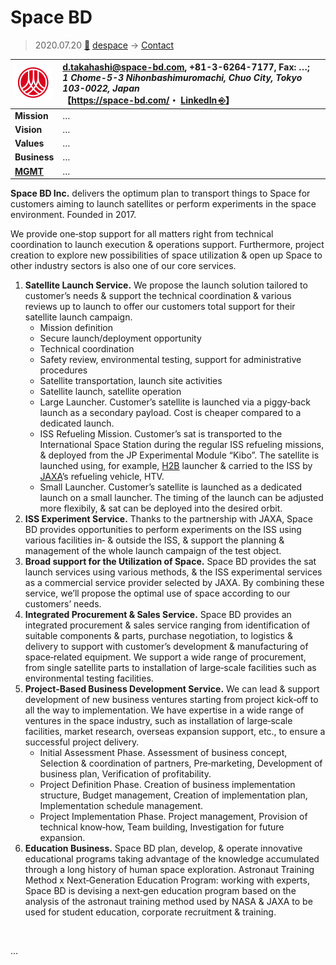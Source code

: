# Space BD
> 2020.07.20 [🚀](../../index/index.md) [despace](../index.md) → [Contact](../contact.md)

|[![](../f/contact/s/space_bd_logo1_thumb.png)](../f/contact/s/space_bd_logo1.png)|<d.takahashi@space-bd.com>, +81-3-6264-7177, Fax: …;<br> *1 Chome-5-3 Nihonbashimuromachi, Chuo City, Tokyo 103-0022, Japan*<br> 【<https://space-bd.com/>・ [LinkedIn ⎆](https://www.linkedin.com/company/space-bd-inc)】|
|:--|:--|
|**Mission**|…|
|**Vision**|…|
|**Values**|…|
|**Business**|…|
|**[MGMT](../mgmt.md)**|…|

**Space BD Inc.** delivers the optimum plan to transport things to Space for customers aiming to launch satellites or perform experiments in the space environment. Founded in 2017.

We provide one‑stop support for all matters right from technical coordination to launch execution & operations support. Furthermore, project creation to explore new possibilities of space utilization & open up Space to other industry sectors is also one of our core services.

   1. **Satellite Launch Service.** We propose the launch solution tailored to customer’s needs & support the technical coordination & various reviews up to launch to offer our customers total support for their satellite launch campaign.
      - Mission definition
      - Secure launch/deployment opportunity
      - Technical coordination
      - Safety review, environmental testing, support for administrative procedures
      - Satellite transportation, launch site activities
      - Satellite launch, satellite operation
      - Large Launcher. Customer’s satellite is launched via a piggy‑back launch as a secondary payload. Cost is cheaper compared to a dedicated launch.
      - ISS Refueling Mission. Customer’s sat is transported to the International Space Station during the regular ISS refueling missions, & deployed from the JP Experimental Module “Kibo”. The satellite is launched using, for example, [H2B](../h2.md) launcher & carried to the ISS by [JAXA](jaxa.md)’s refueling vehicle, HTV.
      - Small Launcher. Customer’s satellite is launched as a dedicated launch on a small launcher. The timing of the launch can be adjusted more flexibily, & sat can be deployed into the desired orbit.
   1. **ISS Experiment Service.** Thanks to the partnership with JAXA, Space BD provides opportunities to perform experiments on the ISS using various facilities in‑ & outside the ISS, & support the planning & management of the whole launch campaign of the test object.
   1. **Broad support for the Utilization of Space.** Space BD provides the sat launch services using various methods, & the ISS experimental services as a commercial service provider selected by JAXA. By combining these service, we’ll propose the optimal use of space according to our customers’ needs.
   1. **Integrated Procurement & Sales Service.** Space BD provides an integrated procurement & sales service ranging from identification of suitable components & parts, purchase negotiation, to logistics & delivery to support with customer’s development & manufacturing of space‑related equipment. We support a wide range of procurement, from single satellite parts to installation of large‑scale facilities such as environmental testing facilities.
   1. **Project‑Based Business Development Service.** We can lead & support development of new business ventures starting from project kick‑off to all the way to implementation. We have expertise in a wide range of ventures in the space industry, such as installation of large‑scale facilities, market research, overseas expansion support, etc., to ensure a successful project delivery.
      - Initial Assessment Phase. Assessment of business concept, Selection & coordination of partners, Pre‑marketing, Development of business plan, Verification of profitability.
      - Project Definition Phase. Creation of business implementation structure, Budget management, Creation of implementation plan, Implementation schedule management.
      - Project Implementation Phase. Project management, Provision of technical know‑how, Team building, Investigation for future expansion.
   1. **Education Business.** Space BD plan, develop, & operate innovative educational programs taking advantage of the knowledge accumulated through a long history of human space exploration. Astronaut Training Method x Next‑Generation Education Program: working with experts, Space BD is devising a next‑gen education program based on the analysis of the astronaut training method used by NASA & JAXA to be used for student education, corporate recruitment & training.

<p style="page-break-after:always"> </p>

…